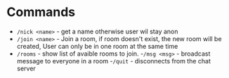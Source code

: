 # Commands

- `/nick <name>` - get a name otherwise user wil stay anon
- `/join <name>` - Join a room, if room doesn't exist, the new room will be created, User can only be in one room at the same time
- `/rooms` - show list of avaible rooms to join.
-`/msg <msg>` - broadcast message to everyone in a room
-`/quit` - disconnects from the chat server
